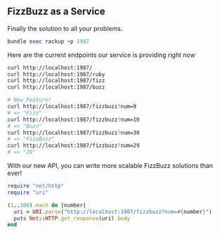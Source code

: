 FizzBuzz as a Service
---

Finally the solution to all your problems.

```ruby
bundle exec rackup -p 1987
```

Here are the current endpoints our service is providing right now
```bash
curl http://localhost:1987/
curl http://localhost:1987/ruby
curl http://localhost:1987/fizz
curl http://localhost:1987/buzz

# New Feature!
curl http://localhost:1987/fizzbuzz?num=9
# => "Fizz"
curl http://localhost:1987/fizzbuzz?num=10
# => "Buzz"
curl http://localhost:1987/fizzbuzz?num=30
# => "FizzBuzz"
curl http://localhost:1987/fizzbuzz?num=29
# => "29"
```

With our new API, you can write more scalable FizzBuzz solutions than ever!

```ruby
require "net/http"
require "uri"

(1..100).each do |number|
  uri = URI.parse("http://localhost:1987/fizzbuzz?num=#{number}")
  puts Net::HTTP.get_response(uri).body
end
```
